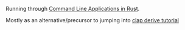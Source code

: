Running through [Command Line Applications in Rust](https://rust-cli.github.io/book/tutorial/cli-args.html).

Mostly as an alternative/precursor to jumping into [clap derive tutorial](https://docs.rs/clap/latest/clap/_derive/_tutorial/index.html)

